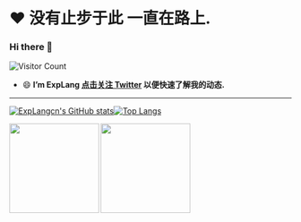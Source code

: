 # ❤️ 没有止步于此 一直在路上.

### Hi there 👋
![Visitor Count](https://profile-counter.glitch.me/ExpLangcn/count.svg)

- 😄 **I’m ExpLang [点击关注 Twitter](https://twitter.com/ExpLang_Cn) 以便快速了解我的动态.**

---

[![ExpLangcn's GitHub stats](https://github-readme-stats.vercel.app/api?username=ExpLangcn)](https://twitter.com/ExpLang_Cn)[![Top Langs](https://github-readme-stats.vercel.app/api/top-langs/?username=ExpLangcn&layout=compact)](https://twitter.com/ExpLang_Cn)

<div>
  <a href="https://twitter.com/ExpLang_Cn">
    <img align="left" height="160" src="https://github-readme-stats.vercel.app/api/top-langs/?username=ExpLangcn&layout=compact" />
  </a>
  <a href="https://github.com/ExpLangcn/ExpLangcn/edit/main/README.md">
    <img align="left" height="160" src="https://github-readme-stats.vercel.app/api?username=ExpLangcn&show_icons=true&count_private=true" />
  </a>
</div>
